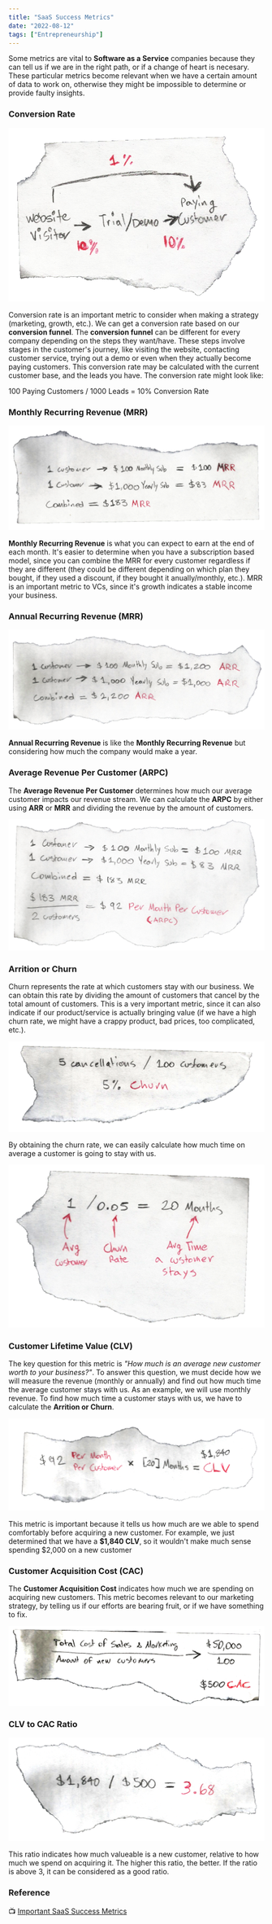 ```yaml
---
title: "SaaS Success Metrics"
date: "2022-08-12"
tags: ["Entrepreneurship"]
---
```


Some metrics are vital to __Software as a Service__ companies because they can tell us if we are in the right path, or if a change of heart is necesary. These particular metrics become relevant when we have a certain amount of data to work on, otherwise they might be impossible to determine or provide faulty insights. 

### Conversion Rate

![Conversion Funnel](./conversionfunnel.png)

Conversion rate is an important metric to consider when making a strategy (marketing, growth, etc.). We can get a conversion rate based on our __conversion funnel__. The __conversion funnel__ can be different for every company depending on the steps they want/have. These steps involve stages in the customer's journey, like visiting the website, contacting customer service, trying out a demo or even when they actually become paying customers. This conversion rate may be calculated with the current customer base, and the leads you have. The conversion rate might look like:

100 Paying Customers / 1000 Leads = 10% Conversion Rate

### Monthly Recurring Revenue (MRR)

![MRR Equations](./mrrequations.png)

__Monthly Recurring Revenue__ is what you can expect to earn at the end of each month. It's easier to determine when you have a subscription based model, since you can combine the MRR for every customer regardless if they are different (they could be different depending on which plan they bought, if they used a discount, if they bought it anually/monthly, etc.). MRR is an important metric to VCs, since it's growth indicates a stable income your business.

### Annual Recurring Revenue (MRR)

![ARR Equations](./arrequations.png)

__Annual Recurring Revenue__ is like the __Monthly Recurring Revenue__ but considering how much the company would make a year.


### Average Revenue Per Customer (ARPC)
The __Average Revenue Per Customer__ determines how much our average customer impacts our revenue stream. We can calculate the __ARPC__ by either using __ARR__ or __MRR__ and dividing the revenue by the amount of customers.

![ARPC Equations](./arpcequations.png)

### Arrition or Churn
Churn represents the rate at which customers stay with our business. We can obtain this rate by dividing the amount of customers that cancel by the total amount of customers. This is a very important metric, since it can also indicate if our product/service is actually bringing value (if we have a high churn rate, we might have a crappy product, bad prices, too complicated, etc.).

![Churn Equations](./churnequations.png)

By obtaining the churn rate, we can easily calculate how much time on average a customer is going to stay with us.

![Churn Equations 2](./churnequations2.png)

### Customer Lifetime Value (CLV)

The key question for this metric is _"How much is an average new customer worth to your business?"_. To answer this question, we must decide how we will measure the revenue (monthly or annually) and find out how much time the average customer stays with us. As an example, we will use monthly revenue. To find how much time a customer stays with us, we have to calculate the __Arrition or Churn__.

![CLV Equations](./clvequations.png)

This metric is important because it tells us how much are we able to spend comfortably before acquiring a new customer. For example, we just determined that we have a __$1,840 CLV__, so it wouldn't make much sense spending $2,000 on a new customer


### Customer Acquisition Cost (CAC)

The __Customer Acquisition Cost__ indicates how much we are spending on acquiring new customers. This metric becomes relevant to our marketing strategy, by telling us if our efforts are bearing fruit, or if we have something to fix.

![CAC Equations](./cacequations.png)


### CLV to CAC Ratio
![CLVtoCAC Equations](./clvtocacequations.png)

This ratio indicates how much valueable is a new customer, relative to how much we spend on acquiring it. The higher this ratio, the better. If the ratio is above 3, it can be considered as a good ratio.

### Reference

📺 [Important SaaS Success Metrics](https://www.youtube.com/watch?v=MpCJtMLKjgs)
